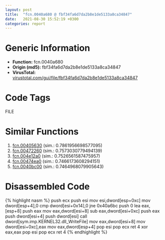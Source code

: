 ```yaml
---
layout: post
title:  "fcn.0040a680 @ fbf34fa6d7da2b8e1de5133a8ca34847"
date:   2021-08-30 15:52:19 +0300
categories: report
---
```


# Generic Information
- **Function:** fcn.0040a680
- **Origin (md5):** fbf34fa6d7da2b8e1de5133a8ca34847
- **VirusTotal:** [virustotal.com/gui/file/fbf34fa6d7da2b8e1de5133a8ca34847][virustotal_ref]

# Code Tags
<span class="tag" id="FILE">FILE</span>


# Similar Functions

1. [fcn.00405630][similar_1_ref] (sim.: 0.7861956698577095)
2. [fcn.00472260][similar_2_ref] (sim.: 0.7573030779494139)
3. [fcn.004e12a0][similar_3_ref] (sim.: 0.7526561587475957)
4. [fcn.00474ea0][similar_4_ref] (sim.: 0.7466173608294151)
5. [fcn.0040bc00][similar_5_ref] (sim.: 0.7464968079905643)


# Disassembled Code

{% highlight nasm %}
push ecx
push esi
mov esi,dword[esp+0xc]
mov dword[esp+4],0
cmp dword[esi+0x14],0
jne 0x40a6bc
push 0
lea eax,[esp+8]
push eax
mov eax,dword[esi+8]
sub eax,dword[esi+0xc]
push eax
push dword[esi+4]
push dword[esi]
call dword[sym.imp.KERNEL32.dll_WriteFile]
mov eax,dword[esi+8]
mov dword[esi+0xc],eax
mov eax,dword[esp+4]
pop esi
pop ecx
ret 4
xor eax,eax
pop esi
pop ecx
ret 4
{% endhighlight %}


[similar_1_ref]: /report/fcn.00405630@d59f9c4f445b9f980173dec064f55091
[similar_2_ref]: /report/fcn.00472260@289859175c221b107317af7727d26c17
[similar_3_ref]: /report/fcn.004e12a0@279a61b1e76da49531f1f16fd1102a2d
[similar_4_ref]: /report/fcn.00474ea0@4fe6510221c33bf023f6abed461fc13f
[similar_5_ref]: /report/fcn.0040bc00@0403abd1e9e066fc89cddd5736647282
[virustotal_ref]: https://www.virustotal.com/gui/file/fbf34fa6d7da2b8e1de5133a8ca34847